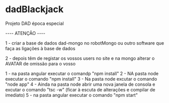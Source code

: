 # dadBlackjack
Projeto DAD época especial


---- ATENÇÂO ----

1 - criar a base de dados dad-mongo no robotMongo ou outro software que faça as ligações à base de dados

2 - depois têm de registar os vossos users no site  e na mongo alterar o AVATAR de omissão para o vosso


1 - na pasta angular executar o comandp "npm install"
2 - NA pasta node executar o comando "npm install"
3 - Na pasta node excutar o comando "node app"
4 - Ainda na pasta node abrir uma nova janela de consola e excutar o comando "tsc -w" (ficar à escuta de alterações e compilar de imediato)
5 - na pasta angular executar o comando "npm start"
